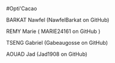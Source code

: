 #Opti'Cacao

BARKAT Nawfel	(NawfelBarkat on GitHub)

REMY Marie	( MARIE24161 on GitHub )

TSENG Gabriel	(Gabeaugosse on GitHub)

AOUAD Jad (Jad1908 on GitHub)


